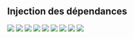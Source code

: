 <h2>Injection des dépendances</h2>
<img src="Instanciation statique version base de données.png">
<img src="Instanciation statique version web services.png">
<img src="Instanciation dynamique version base de données.png">
<img src="Instanciation dynamique version base de données.png">
<img src="Instanciation via spring xml version base de données.png">
<img src="Instanciation via spring xml version web services.png">
<img src="Instanciation via spring annotation version base de données.png">
<img src="Instanciation via spring annotation version web services.png">
<img src="Diagram classes.png">


